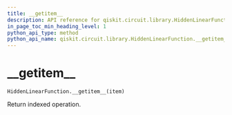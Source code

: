 ```yaml
---
title: __getitem__
description: API reference for qiskit.circuit.library.HiddenLinearFunction.__getitem__
in_page_toc_min_heading_level: 1
python_api_type: method
python_api_name: qiskit.circuit.library.HiddenLinearFunction.__getitem__
---
```


# \_\_getitem\_\_

<span id="qiskit.circuit.library.HiddenLinearFunction.__getitem__" />

`HiddenLinearFunction.__getitem__(item)`

Return indexed operation.

